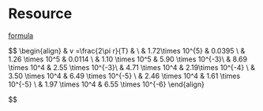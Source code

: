 # Resource
[formula](../formula.pdf)




























$$
\begin{align}
 & v =\frac{2\pi r}{T} &  \\
 & 1.72\times 10^{5} & 0.0395 \\
 & 1.26 \times 10^5 &  0.0114 \\
 & 1.10 \times 10^5 &  5.90 \times 10^{-3}\\
 & 8.69 \times 10^4 &  2.55 \times 10^{-3}\\
 & 4.71 \times 10^4 &  2.19\times 10^{-4} \\
 & 3.50 \times 10^4 & 6.49 \times 10^{-5} \\
 & 2.46 \times 10^4 & 1.61 \times 10^{-5} \\
 & 1.97 \times 10^4 & 6.55 \times 10^{-6} 
\end{align}

$$

